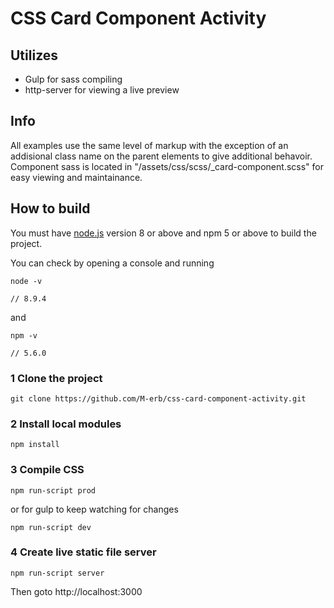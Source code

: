 # CSS Card Component Activity

## Utilizes
* Gulp for sass compiling
* http-server for viewing a live preview

## Info

 All examples use the same level of markup with the exception of an addisional class name on the parent elements to give additional behavoir. Component sass is located in "/assets/css/scss/_card-component.scss" for easy viewing and maintainance.

## How to build

You must have [node.js](https://nodejs.org/en/) version 8 or above and npm 5 or above to build the project.

You can check by opening a console and running

```
node -v

// 8.9.4
```
and 
```
npm -v

// 5.6.0
```

### 1 Clone the project
```
git clone https://github.com/M-erb/css-card-component-activity.git
```

### 2 Install local modules
```
npm install
```

### 3 Compile CSS
```
npm run-script prod
```
or for gulp to keep watching for changes
```
npm run-script dev
```

### 4 Create live static file server
```
npm run-script server
```
Then goto http://localhost:3000
